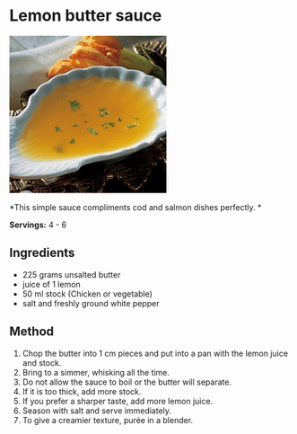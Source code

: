 # Lemon butter sauce

![Lemon butter sauce](resources/lemon-butter.jpg)

*This simple sauce compliments cod and salmon dishes perfectly.
*

**Servings:** 4 - 6

## Ingredients
- 225 grams unsalted butter
- juice of 1 lemon
- 50 ml stock (Chicken or vegetable)
- salt and freshly ground white pepper

## Method
1. Chop the butter into 1 cm pieces and put into a pan with the lemon juice and stock.
1. Bring to a simmer, whisking all the time.
1. Do not allow the sauce to boil or the butter will separate.
1. If it is too thick, add more stock.
1. If you prefer a sharper taste, add more lemon juice.
1. Season with salt and serve immediately.
1. To give a creamier texture, purée in a blender.